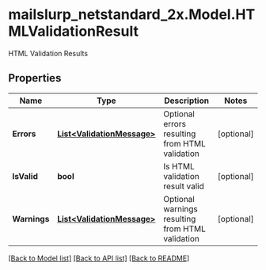 # mailslurp_netstandard_2x.Model.HTMLValidationResult
HTML Validation Results

## Properties

Name | Type | Description | Notes
------------ | ------------- | ------------- | -------------
**Errors** | [**List&lt;ValidationMessage&gt;**](ValidationMessage) | Optional errors resulting from HTML validation | [optional] 
**IsValid** | **bool** | Is HTML validation result valid | [optional] 
**Warnings** | [**List&lt;ValidationMessage&gt;**](ValidationMessage) | Optional warnings resulting from HTML validation | [optional] 

[[Back to Model list]](../README#documentation-for-models) [[Back to API list]](../README#documentation-for-api-endpoints) [[Back to README]](../README)

